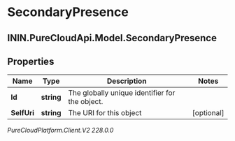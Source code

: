 # SecondaryPresence

## ININ.PureCloudApi.Model.SecondaryPresence

## Properties

|Name | Type | Description | Notes|
|------------ | ------------- | ------------- | -------------|
| **Id** | **string** | The globally unique identifier for the object. | |
| **SelfUri** | **string** | The URI for this object | [optional] |



_PureCloudPlatform.Client.V2 228.0.0_
